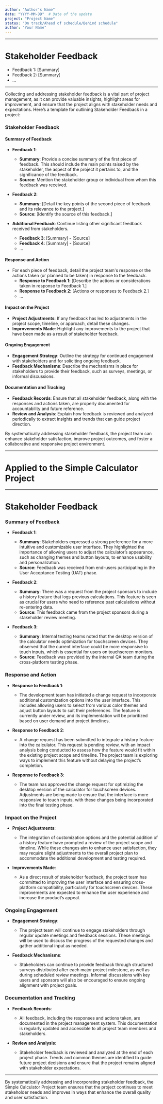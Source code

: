 ```yaml
---
author: "Author's Name"
date: "YYYY-MM-DD"  # Date of the update
project: "Project Name"
status: "On track/Ahead of schedule/Behind schedule"
author: "Your Name"
---
```

---
# Stakeholder Feedback

- Feedback 1: [Summary]
- Feedback 2: [Summary]
- ...

---
Collecting and addressing stakeholder feedback is a vital part of project management, as it can provide valuable insights, highlight areas for improvement, and ensure that the project aligns with stakeholder needs and expectations. Here’s a template for outlining Stakeholder Feedback in a project:

### Stakeholder Feedback

#### Summary of Feedback
- **Feedback 1**:
  - **Summary**: Provide a concise summary of the first piece of feedback. This should include the main points raised by the stakeholder, the aspect of the project it pertains to, and the significance of the feedback.
  - **Source**: Mention the stakeholder group or individual from whom this feedback was received.

- **Feedback 2**:
  - **Summary**: [Detail the key points of the second piece of feedback and its relevance to the project.]
  - **Source**: [Identify the source of this feedback.]

- **Additional Feedback**: Continue listing other significant feedback received from stakeholders.
  - **Feedback 3**: [Summary] - [Source]
  - **Feedback 4**: [Summary] - [Source]
  - ...

#### Response and Action
- For each piece of feedback, detail the project team's response or the actions taken (or planned to be taken) in response to the feedback.
  - **Response to Feedback 1**: [Describe the actions or considerations taken in response to Feedback 1.]
  - **Response to Feedback 2**: [Actions or responses to Feedback 2.]
  - ...

#### Impact on the Project
- **Project Adjustments**: If any feedback has led to adjustments in the project scope, timeline, or approach, detail these changes.
- **Improvements Made**: Highlight any improvements to the project that have been made as a result of stakeholder feedback.

#### Ongoing Engagement
- **Engagement Strategy**: Outline the strategy for continued engagement with stakeholders and for soliciting ongoing feedback.
- **Feedback Mechanisms**: Describe the mechanisms in place for stakeholders to provide their feedback, such as surveys, meetings, or informal discussions.

#### Documentation and Tracking
- **Feedback Records**: Ensure that all stakeholder feedback, along with the responses and actions taken, are properly documented for accountability and future reference.
- **Review and Analysis**: Explain how feedback is reviewed and analyzed periodically to extract insights and trends that can guide project direction.

By systematically addressing stakeholder feedback, the project team can enhance stakeholder satisfaction, improve project outcomes, and foster a collaborative and responsive project environment.

---
# Applied to the Simple Calculator Project 

---
# Stakeholder Feedback

### Summary of Feedback

- **Feedback 1**:
  - **Summary**: Stakeholders expressed a strong preference for a more intuitive and customizable user interface. They highlighted the importance of allowing users to adjust the calculator’s appearance, such as changing themes and button layouts, to enhance usability and personalization.
  - **Source**: Feedback was received from end-users participating in the User Acceptance Testing (UAT) phase.

- **Feedback 2**:
  - **Summary**: There was a request from the project sponsors to include a history feature that logs previous calculations. This feature is seen as crucial for users who need to reference past calculations without re-entering data.
  - **Source**: This feedback came from the project sponsors during a stakeholder review meeting.

- **Feedback 3**:
  - **Summary**: Internal testing teams noted that the desktop version of the calculator needs optimization for touchscreen devices. They observed that the current interface could be more responsive to touch inputs, which is essential for users on touchscreen monitors.
  - **Source**: Feedback was provided by the internal QA team during the cross-platform testing phase.

### Response and Action

- **Response to Feedback 1**: 
  - The development team has initiated a change request to incorporate additional customization options into the user interface. This includes allowing users to select from various color themes and adjust button layouts to suit their preferences. The feature is currently under review, and its implementation will be prioritized based on user demand and project timelines.
  
- **Response to Feedback 2**: 
  - A change request has been submitted to integrate a history feature into the calculator. This request is pending review, with an impact analysis being conducted to assess how the feature would fit within the existing project scope and timeline. The project team is exploring ways to implement this feature without delaying the project’s completion.

- **Response to Feedback 3**: 
  - The team has approved the change request for optimizing the desktop version of the calculator for touchscreen devices. Adjustments are being made to ensure that the interface is more responsive to touch inputs, with these changes being incorporated into the final testing phase.

### Impact on the Project

- **Project Adjustments**:
  - The integration of customization options and the potential addition of a history feature have prompted a review of the project scope and timeline. While these changes aim to enhance user satisfaction, they may require slight adjustments to the overall project plan to accommodate the additional development and testing required.
  
- **Improvements Made**:
  - As a direct result of stakeholder feedback, the project team has committed to improving the user interface and ensuring cross-platform compatibility, particularly for touchscreen devices. These improvements are expected to enhance the user experience and increase the product’s appeal.

### Ongoing Engagement

- **Engagement Strategy**:
  - The project team will continue to engage stakeholders through regular update meetings and feedback sessions. These meetings will be used to discuss the progress of the requested changes and gather additional input as needed.
  
- **Feedback Mechanisms**:
  - Stakeholders can continue to provide feedback through structured surveys distributed after each major project milestone, as well as during scheduled review meetings. Informal discussions with key users and sponsors will also be encouraged to ensure ongoing alignment with project goals.

### Documentation and Tracking

- **Feedback Records**:
  - All feedback, including the responses and actions taken, are documented in the project management system. This documentation is regularly updated and accessible to all project team members and stakeholders.
  
- **Review and Analysis**:
  - Stakeholder feedback is reviewed and analyzed at the end of each project phase. Trends and common themes are identified to guide future project decisions and ensure that the project remains aligned with stakeholder expectations.

---

By systematically addressing and incorporating stakeholder feedback, the Simple Calculator Project team ensures that the project continues to meet stakeholder needs and improves in ways that enhance the overall quality and user satisfaction.
